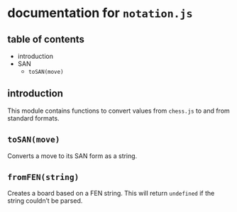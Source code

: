 documentation for `notation.js`
===

table of contents
---

- introduction
- SAN
  - `toSAN(move)`

introduction
---

This module contains functions to convert values from `chess.js` to and from standard formats.

`toSAN(move)`
---

Converts a move to its SAN form as a string.

`fromFEN(string)`
---

Creates a board based on a FEN string. This will return `undefined` if the string couldn’t be parsed.
